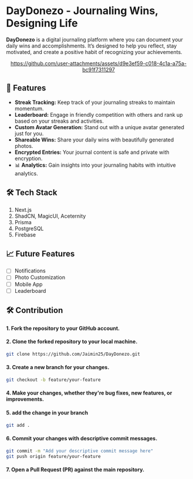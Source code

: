 # DayDonezo - Journaling Wins, Designing Life

<b>DayDonezo</b> is a digital journaling platform where you can document your daily wins and accomplishments. It’s designed to help you reflect, stay motivated, and create a positive habit of recognizing your achievements.

<div align="center">

https://github.com/user-attachments/assets/d9e3ef59-c018-4c1a-a75a-bc91f7311297

</div>

## 🚀 Features

- <b>Streak Tracking:</b> Keep track of your journaling streaks to maintain momentum.
- <b>Leaderboard:</b> Engage in friendly competition with others and rank up based on your streaks and activities.
- <b>Custom Avatar Generation:</b> Stand out with a unique avatar generated just for you.
- <b>Shareable Wins:</b> Share your daily wins with beautifully generated photos.
- <b>Encrypted Entries:</b> Your journal content is safe and private with encryption.
- 📊 <b>Analytics:</b> Gain insights into your journaling habits with intuitive analytics.

## 🛠️ Tech Stack

1. Next.js
1. ShadCN, MagicUI, Aceternity
1. Prisma
1. PostgreSQL
1. Firebase

## 📈 Future Features

- [ ] Notifications
- [ ] Photo Customization
- [ ] Mobile App
- [ ] Leaderboard

## 🛠️ Contribution

#### 1. Fork the repository to your GitHub account.

#### 2. Clone the forked repository to your local machine.

```bash
git clone https://github.com/Jaimin25/DayDonezo.git
```

#### 3. Create a new branch for your changes.

```bash
git checkout -b feature/your-feature
```

#### 4. Make your changes, whether they're bug fixes, new features, or improvements.

#### 5. add the change in your branch

```bash
git add .
```

#### 6. Commit your changes with descriptive commit messages.

```bash
git commit -m "Add your descriptive commit message here"
git push origin feature/your-feature
```

#### 7. Open a Pull Request (PR) against the main repository.

